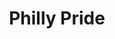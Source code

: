 ---
pid: ch700
title: Philly Pride
location_transcription: Packer Park
coordinates: "[-75.178553546994, 39.911184636928]"
zipcode: '19145'
gen_neighborhood: South Philadelphia
neighborhood: Passyunk
outside_phl: 
age: 
age_range: 
instagram: 
image_file_name: ch_700.jpg
proposal_transcription: A giant metalic eagle which is a fountain pouring green liquid.
topic: 
topic_summary: '0'
type: Fountain
keywords_other: eagle
credit: 
image_labels: 
twitter: 
facebook: 
permalink: "/monuments/ch700/"
layout: item-page
---
